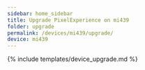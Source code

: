 ```yaml
---
sidebar: home_sidebar
title: Upgrade PixelExperience on mi439
folder: upgrade
permalink: /devices/mi439/upgrade/
device: mi439
---
```

{% include templates/device_upgrade.md %}
